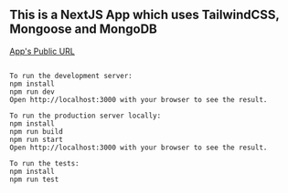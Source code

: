 ## This is a NextJS App which uses TailwindCSS, Mongoose and MongoDB

[App's Public URL](https://clipboard-health-rohanbaisantry.vercel.app/)

```

To run the development server:
npm install
npm run dev
Open http://localhost:3000 with your browser to see the result.

To run the production server locally:
npm install
npm run build
npm run start
Open http://localhost:3000 with your browser to see the result.

To run the tests:
npm install
npm run test


```
